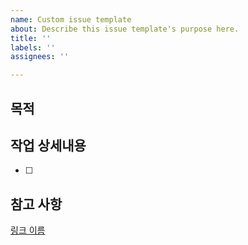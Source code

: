 ```yaml
---
name: Custom issue template
about: Describe this issue template's purpose here.
title: ''
labels: ''
assignees: ''

---
```


## 목적
> 

## 작업 상세내용
- [ ]

## 참고 사항
[링크 이름](https://www.naver.com/)
